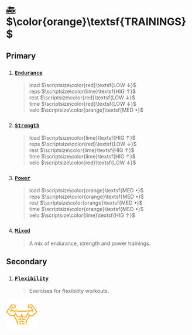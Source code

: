 # [:back:][back] $\color{orange}\textsf{TRAININGS}$

## Primary

1. ### [**`Endurance`**][endu]

    > load $\scriptsize\color{red}\textsf{LOW ↓}$  
    > reps $\scriptsize\color{lime}\textsf{HIG ↑}$  
    > rest $\scriptsize\color{red}\textsf{LOW ↓}$  
    > time $\scriptsize\color{red}\textsf{LOW ↓}$  
    > velo $\scriptsize\color{orange}\textsf{MED •}$

2. ### [**`Strength`**][stre]

    > load $\scriptsize\color{lime}\textsf{HIG ↑}$  
    > reps $\scriptsize\color{red}\textsf{LOW ↓}$  
    > rest $\scriptsize\color{lime}\textsf{HIG ↑}$  
    > time $\scriptsize\color{lime}\textsf{HIG ↑}$  
    > velo $\scriptsize\color{red}\textsf{LOW ↓}$

3. ### [**`Power`**][powe]

    > load $\scriptsize\color{orange}\textsf{MED •}$  
    > reps $\scriptsize\color{orange}\textsf{MED •}$  
    > rest $\scriptsize\color{orange}\textsf{MED •}$  
    > time $\scriptsize\color{orange}\textsf{MED •}$  
    > velo $\scriptsize\color{lime}\textsf{HIG ↑}$

4. ### [**`Mixed`**][mixe]

    > A mix of endurance, strength and power trainings\.

## Secondary

1. ### [**`Flexibility`**][flex]

    > Exercises for flexibility workouts\.

[![Man's abdominals](../../src/six_pack_little.svg)](home.md "Home")

<!-- internal -->
[back]: ../home.md "Training"
[endu]: endurance.md "Endurance training"
[flex]: flexibility.md "Flexibility training"
[mixe]: mixed.md "Mixed training"
[powe]: power.md "Power training"
[stre]: strength.md "Strength training"
